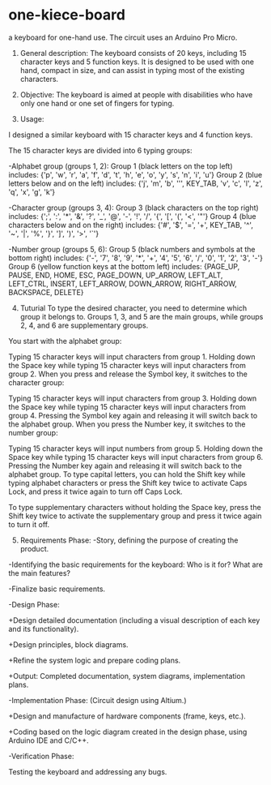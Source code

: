 # one-kiece-board
a keyboard for one-hand use.
The circuit uses an Arduino Pro Micro.


1. General description: The keyboard consists of 20 keys, including 15 character keys and 5 function keys. It is designed to be used with one hand, compact in size, and can assist in typing most of the existing characters.

2. Objective: The keyboard is aimed at people with disabilities who have only one hand or one set of fingers for typing.

3. Usage:

I designed a similar keyboard with 15 character keys and 4 function keys.

The 15 character keys are divided into 6 typing groups:

-Alphabet group (groups 1, 2):
Group 1 (black letters on the top left) includes: {'p', 'w', 'r', 'a', 'f', 'd', 't', 'h', 'e', 'o', 'y', 's', 'n', 'i', 'u'}
Group 2 (blue letters below and on the left) includes: {'j', 'm', 'b', ''', KEY_TAB, 'v', 'c', 'l', 'z', 'q', 'x', 'g', 'k'}

-Character group (groups 3, 4):
Group 3 (black characters on the top right) includes: {';', ':', '*', '&', '?', '_', '@', '-', '!', '/', '{', '[', '(', '<', '"'}
Group 4 (blue characters below and on the right) includes: {'#', '$', '=', '+', KEY_TAB, '^', '~', '|', '%', '}', ']', ')', '>', '`'}

-Number group (groups 5, 6):
Group 5 (black numbers and symbols at the bottom right) includes: {'-', '7', '8', '9', '*', '+', '4', '5', '6', '/', '0', '1', '2', '3', '-'}
Group 6 (yellow function keys at the bottom left) includes: {PAGE_UP, PAUSE, END, HOME, ESC, PAGE_DOWN, UP_ARROW, LEFT_ALT, LEFT_CTRL, INSERT, LEFT_ARROW, DOWN_ARROW, RIGHT_ARROW, BACKSPACE, DELETE}

4. Tuturial
To type the desired character, you need to determine which group it belongs to. Groups 1, 3, and 5 are the main groups, while groups 2, 4, and 6 are supplementary groups.

You start with the alphabet group:

Typing 15 character keys will input characters from group 1.
Holding down the Space key while typing 15 character keys will input characters from group 2.
When you press and release the Symbol key, it switches to the character group:

Typing 15 character keys will input characters from group 3.
Holding down the Space key while typing 15 character keys will input characters from group 4.
Pressing the Symbol key again and releasing it will switch back to the alphabet group.
When you press the Number key, it switches to the number group:

Typing 15 character keys will input numbers from group 5.
Holding down the Space key while typing 15 character keys will input characters from group 6.
Pressing the Number key again and releasing it will switch back to the alphabet group.
To type capital letters, you can hold the Shift key while typing alphabet characters or press the Shift key twice to activate Caps Lock, and press it twice again to turn off Caps Lock.

To type supplementary characters without holding the Space key, press the Shift key twice to activate the supplementary group and press it twice again to turn it off.

5. Requirements Phase:
-Story, defining the purpose of creating the product.

-Identifying the basic requirements for the keyboard: Who is it for? What are the main features?

-Finalize basic requirements.

-Design Phase:

+Design detailed documentation (including a visual description of each key and its functionality).

+Design principles, block diagrams.

+Refine the system logic and prepare coding plans.

+Output: Completed documentation, system diagrams, implementation plans.

-Implementation Phase: (Circuit design using Altium.)

+Design and manufacture of hardware components (frame, keys, etc.).

+Coding based on the logic diagram created in the design phase, using Arduino IDE and C/C++.

-Verification Phase:

Testing the keyboard and addressing any bugs.
